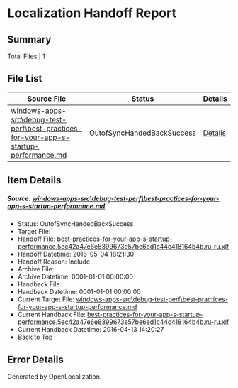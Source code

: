 # <a name='report-top'></a> Localization Handoff Report

## Summary
 Total Files | 1

## File List
 Source File | Status | Details 
 ----------- | ------ | ------- 
 [windows-apps-src\debug-test-perf\best-practices-for-your-app-s-startup-performance.md](https://github.com/Microsoft/windows-apps/blob/05c3dfe3a8dc8b73967c1a7d53813f416d20cd73/windows-apps-src/debug-test-perf/best-practices-for-your-app-s-startup-performance.md) | OutofSyncHandedBackSuccess | [Details](#55228bca09d4458483f4ec76495c9ea6c74ff0641907)

## Item Details
##### <a name='55228bca09d4458483f4ec76495c9ea6c74ff0641907'></a> Source: [windows-apps-src\debug-test-perf\best-practices-for-your-app-s-startup-performance.md](https://github.com/Microsoft/windows-apps/blob/05c3dfe3a8dc8b73967c1a7d53813f416d20cd73/windows-apps-src/debug-test-perf/best-practices-for-your-app-s-startup-performance.md)
* Status: OutofSyncHandedBackSuccess
* Target File: 
* Handoff File: [best-practices-for-your-app-s-startup-performance.5ec42a47e6e8399673e57be6ed1c44c418164b4b.ru-ru.xlf](https://github.com/Microsoft/WDG.handoff/blob/ac510c286e5bf9c8e64b7a08992ec5433633509b/ol-handoff/Microsoft/windows-apps.ru-ru/master/best-practices-for-your-app-s-startup-performance.5ec42a47e6e8399673e57be6ed1c44c418164b4b.ru-ru.xlf)
* Handoff Datetime: 2016-05-04 18:21:30
* Handoff Reason: Include
* Archive File: 
* Archive Datetime: 0001-01-01 00:00:00
* Handback File: 
* Handback Datetime: 0001-01-01 00:00:00
* Current Target File: [windows-apps-src\debug-test-perf\best-practices-for-your-app-s-startup-performance.md](https://github.com/Microsoft/windows-apps.ru-ru/blob/f26386d3135de516fc39f61f2da69e395c788cc7/windows-apps-src/debug-test-perf/best-practices-for-your-app-s-startup-performance.md)
* Current Handback File: [best-practices-for-your-app-s-startup-performance.5ec42a47e6e8399673e57be6ed1c44c418164b4b.ru-ru.xlf](https://github.com/Microsoft/WDG.handback/blob/70ba6fffae7ef0d1dd38768f01d259194a3bb24a/ol-handback/Microsoft/windows-apps.ru-ru/master/best-practices-for-your-app-s-startup-performance.5ec42a47e6e8399673e57be6ed1c44c418164b4b.ru-ru.xlf)
* Current Handback Datetime: 2016-04-13 14:20:27
* [Back to Top](#report-top)


## Error Details

Generated by OpenLocalization.
